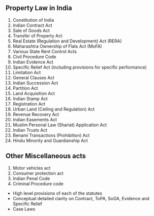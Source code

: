 ## Property Law in India

1. Constitution of India
2. Indian Contract Act
3. Sale of Goods Act
4. Transfer of Property Act
5. Real Estate (Regulation and Development) Act (RERA)
6. Maharashtra Ownership of Flats Act (MoFA)
7. Various State Rent Control Acts
8. Civil Procedure Code
9. Indian Evidence Act
10. Specific Relief Act (including provisions for specific performance)
11. Limitation Act
12. General Clauses Act
13. Indian Succession Act
14. Partition Act
15. Land Acquisition Act
16. Indian Stamp Act
17. Registration Act
18. Urban Land (Ceiling and Regulation) Act
19. Revenue Recovery Act
20. Indian Easements Act
21. Muslim Personal Law (Shariat) Application Act
22. Indian Trusts Act
23. Benami Transactions (Prohibition) Act
24. Hindu Minority and Guardianship Act

## Other Miscellaneous acts
1. Motor vehicles act
2. Consumer protection act
3. Indian Penal Code
4. Criminal Procedure code


- High level provisions of each of the statutes
- Conceptual detailed clarity on Contract, ToPA, SoGA, Evidence and Specific Relief
- Case Laws
